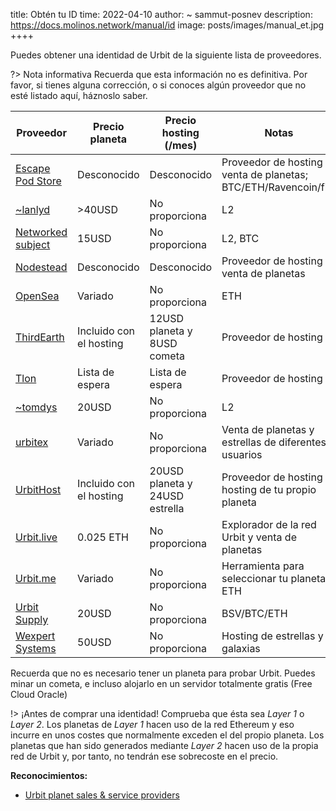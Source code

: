 title: Obtén tu ID
time: 2022-04-10
author: ~ sammut-posnev
description: https://docs.molinos.network/manual/id
image: posts/images/manual_et.jpg
++++

Puedes obtener una identidad de Urbit de la siguiente lista de proveedores. 

?> Nota informativa
Recuerda que esta información no es definitiva. Por favor, si tienes alguna corrección, o si conoces algún proveedor que no esté listado aquí, háznoslo saber.

| Proveedor                                          | Precio planeta          | Precio hosting (/mes)          | Notas                                                            |
|----------------------------------------------------|-------------------------|--------------------------------|------------------------------------------------------------------|
| [Escape Pod Store](https://www.escapepod.store/)   | Desconocido             | Desconocido                    | Proveedor de hosting y venta de planetas; BTC/ETH/Ravencoin/fiat |
| [~lanlyd](https://planets.lanlyd.net/)             | >40USD                  | No proporciona                 | L2                                                               |
| [Networked subject](https://subject.network/buy/)  | 15USD                   | No proporciona                 | L2, BTC                                                          |
| [Nodestead](https://www.nodestead.dev/)            | Desconocido             | Desconocido                    | Proveedor de hosting y venta de planetas                         |
| [OpenSea](https://opensea.io/collection/urbit-id)  | Variado                 | No proporciona                 | ETH                                                              |
| [ThirdEarth](https://third.earth/)                 | Incluido con el hosting | 12USD planeta y 8USD cometa    | Proveedor de hosting                                             |
| [Tlon](https://tlon.io/)                           | Lista de espera         | Lista de espera                | Proveedor de hosting                                             |
| [~tomdys](https://tomdys.gumroad.com/)             | 20USD                   | No proporciona                 | L2                                                               |
| [urbitex](https://urbitex.io/)                     | Variado                 | No proporciona                 | Venta de planetas y estrellas de diferentes usuarios             |
| [UrbitHost](https://urbithost.com/)                | Incluido con el hosting | 20USD planeta y 24USD estrella | Proveedor de hosting + hosting de tu propio planeta              |
| [Urbit.live](https://urbit.live/)                  | 0.025 ETH               | No proporciona                 | Explorador de la red Urbit y venta de planetas                   |
| [Urbit.me](https://urbit.me/)                      | Variado                 | No proporciona                 | Herramienta para seleccionar tu planeta; ETH                     |
| [Urbit Supply](https://urbit.supply/)              | 20USD                   | No proporciona                 | BSV/BTC/ETH                                                      |
| [Wexpert Systems](https://wexpert.systems/)        | 50USD                   | No proporciona                 | Hosting de estrellas y galaxias                                  |

Recuerda que no es necesario tener un planeta para probar Urbit. Puedes minar un cometa, e incluso alojarlo en un servidor totalmente gratis (Free Cloud Oracle)

!> ¡Antes de comprar una identidad! 
Comprueba que ésta sea *Layer 1* o *Layer 2*. Los planetas de *Layer 1* hacen uso de la red Ethereum y eso incurre en unos costes que normalmente exceden el del propio planeta. Los planetas que han sido generados mediante *Layer 2* hacen uso de la propia red de Urbit y, por tanto, no tendrán ese sobrecoste en el precio.

**Reconocimientos:**

- [Urbit planet sales & service providers](https://subject.network/planet-sales/)